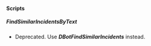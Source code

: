 
#### Scripts

##### FindSimilarIncidentsByText

- Deprecated. Use ***DBotFindSimilarIncidents*** instead.
